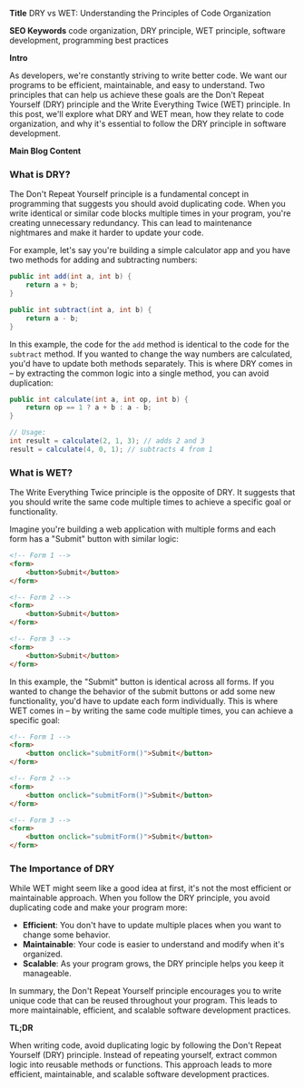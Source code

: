**Title**
DRY vs WET: Understanding the Principles of Code Organization

**SEO Keywords**
code organization, DRY principle, WET principle, software development, programming best practices

**Intro**

As developers, we're constantly striving to write better code. We want our programs to be efficient, maintainable, and easy to understand. Two principles that can help us achieve these goals are the Don't Repeat Yourself (DRY) principle and the Write Everything Twice (WET) principle. In this post, we'll explore what DRY and WET mean, how they relate to code organization, and why it's essential to follow the DRY principle in software development.

**Main Blog Content**

### What is DRY?

The Don't Repeat Yourself principle is a fundamental concept in programming that suggests you should avoid duplicating code. When you write identical or similar code blocks multiple times in your program, you're creating unnecessary redundancy. This can lead to maintenance nightmares and make it harder to update your code.

For example, let's say you're building a simple calculator app and you have two methods for adding and subtracting numbers:

```java
public int add(int a, int b) {
    return a + b;
}

public int subtract(int a, int b) {
    return a - b;
}
```

In this example, the code for the `add` method is identical to the code for the `subtract` method. If you wanted to change the way numbers are calculated, you'd have to update both methods separately. This is where DRY comes in – by extracting the common logic into a single method, you can avoid duplication:

```java
public int calculate(int a, int op, int b) {
    return op == 1 ? a + b : a - b;
}

// Usage:
int result = calculate(2, 1, 3); // adds 2 and 3
result = calculate(4, 0, 1); // subtracts 4 from 1
```

### What is WET?

The Write Everything Twice principle is the opposite of DRY. It suggests that you should write the same code multiple times to achieve a specific goal or functionality.

Imagine you're building a web application with multiple forms and each form has a "Submit" button with similar logic:

```html
<!-- Form 1 -->
<form>
    <button>Submit</button>
</form>

<!-- Form 2 -->
<form>
    <button>Submit</button>
</form>

<!-- Form 3 -->
<form>
    <button>Submit</button>
</form>
```

In this example, the "Submit" button is identical across all forms. If you wanted to change the behavior of the submit buttons or add some new functionality, you'd have to update each form individually. This is where WET comes in – by writing the same code multiple times, you can achieve a specific goal:

```html
<!-- Form 1 -->
<form>
    <button onclick="submitForm()">Submit</button>
</form>

<!-- Form 2 -->
<form>
    <button onclick="submitForm()">Submit</button>
</form>

<!-- Form 3 -->
<form>
    <button onclick="submitForm()">Submit</button>
</form>
```

### The Importance of DRY

While WET might seem like a good idea at first, it's not the most efficient or maintainable approach. When you follow the DRY principle, you avoid duplicating code and make your program more:

* **Efficient**: You don't have to update multiple places when you want to change some behavior.
* **Maintainable**: Your code is easier to understand and modify when it's organized.
* **Scalable**: As your program grows, the DRY principle helps you keep it manageable.

In summary, the Don't Repeat Yourself principle encourages you to write unique code that can be reused throughout your program. This leads to more maintainable, efficient, and scalable software development practices.

**TL;DR**

When writing code, avoid duplicating logic by following the Don't Repeat Yourself (DRY) principle. Instead of repeating yourself, extract common logic into reusable methods or functions. This approach leads to more efficient, maintainable, and scalable software development practices.